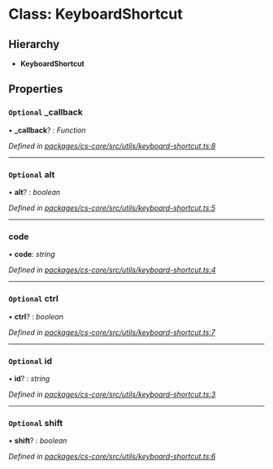 # Class: KeyboardShortcut

## Hierarchy

* **KeyboardShortcut**

## Properties

### `Optional` _callback

• **_callback**? : *Function*

*Defined in [packages/cs-core/src/utils/keyboard-shortcut.ts:8](https://github.com/TNOCS/csnext/blob/34474da7/packages/cs-core/src/utils/keyboard-shortcut.ts#L8)*

___

### `Optional` alt

• **alt**? : *boolean*

*Defined in [packages/cs-core/src/utils/keyboard-shortcut.ts:5](https://github.com/TNOCS/csnext/blob/34474da7/packages/cs-core/src/utils/keyboard-shortcut.ts#L5)*

___

###  code

• **code**: *string*

*Defined in [packages/cs-core/src/utils/keyboard-shortcut.ts:4](https://github.com/TNOCS/csnext/blob/34474da7/packages/cs-core/src/utils/keyboard-shortcut.ts#L4)*

___

### `Optional` ctrl

• **ctrl**? : *boolean*

*Defined in [packages/cs-core/src/utils/keyboard-shortcut.ts:7](https://github.com/TNOCS/csnext/blob/34474da7/packages/cs-core/src/utils/keyboard-shortcut.ts#L7)*

___

### `Optional` id

• **id**? : *string*

*Defined in [packages/cs-core/src/utils/keyboard-shortcut.ts:3](https://github.com/TNOCS/csnext/blob/34474da7/packages/cs-core/src/utils/keyboard-shortcut.ts#L3)*

___

### `Optional` shift

• **shift**? : *boolean*

*Defined in [packages/cs-core/src/utils/keyboard-shortcut.ts:6](https://github.com/TNOCS/csnext/blob/34474da7/packages/cs-core/src/utils/keyboard-shortcut.ts#L6)*

